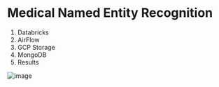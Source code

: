 # Medical Named Entity Recognition

1. Databricks
2. AirFlow
3. GCP Storage
4. MongoDB
5. Results

![image](https://user-images.githubusercontent.com/37137862/228661702-6bc08cd1-748e-4440-be3d-1af9799c0301.png)

